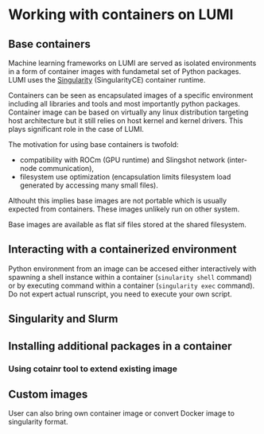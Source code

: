 # Working with containers on LUMI

## Base containers

Machine learning frameworks on LUMI are served as isolated environments in a form of container images with fundametal set of Python packages. LUMI uses the [Singularity](https://docs.sylabs.io/guides/main/user-guide/) (SingularityCE) container runtime.

Containers can be seen as encapsulated images of a specific environment including all libraries and tools and most importantly python packages. Container image can be based on virtually any linux distribution targeting host architecture but it still relies on host kernel and kernel drivers. This plays significant role in the case of LUMI.

The motivation for using base containers is twofold: 

 - compatibility with ROCm (GPU runtime) and Slingshot network (inter-node communication), 
 - filesystem use optimization (encapsulation limits filesystem load generated by accessing many small files).

Althouht this implies base images are not portable which is usually expected from containers. These images unlikely run on other system. 

Base images are available as flat sif files stored at the shared filesystem. 

## Interacting with a containerized environment

Python environment from an image can be accesed either interactively with spawning a shell instance within a container (`sinularity shell` command) or by executing command within a container (`singularity exec` command). Do not expert actual runscript, you need to execute your own script. 

## Singularity and Slurm

## Installing additional packages in a container 

### Using cotainr tool to extend existing image

## Custom images

User can also bring own container image or convert Docker image to singularity format.
